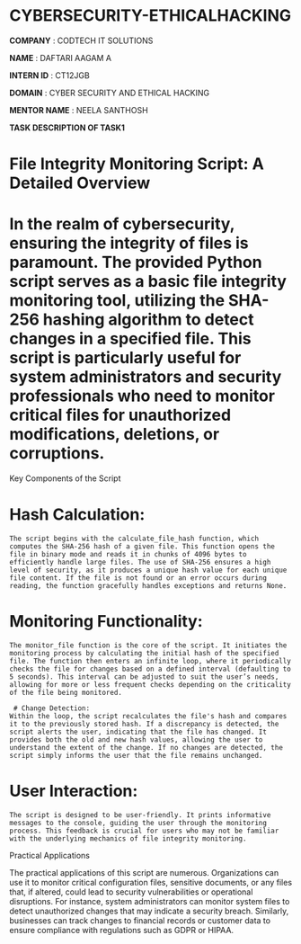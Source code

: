 # CYBERSECURITY-ETHICALHACKING

**COMPANY**    :   CODTECH IT SOLUTIONS

**NAME**       :   DAFTARI AAGAM A

**INTERN ID**  :   CT12JGB

**DOMAIN**     :   CYBER SECURITY AND ETHICAL HACKING

**MENTOR NAME** :   NEELA SANTHOSH

**TASK DESCRIPTION OF TASK1** 

# File Integrity Monitoring Script: A Detailed Overview

# In the realm of cybersecurity, ensuring the integrity of files is paramount. The provided Python script serves as a basic file integrity monitoring tool, utilizing the SHA-256 hashing algorithm to detect changes in a specified file. This script is particularly useful for system administrators and security professionals who need to monitor critical files for unauthorized modifications, deletions, or corruptions.
Key Components of the Script

  #  Hash Calculation:
    The script begins with the calculate_file_hash function, which computes the SHA-256 hash of a given file. This function opens the file in binary mode and reads it in chunks of 4096 bytes to efficiently handle large files. The use of SHA-256 ensures a high level of security, as it produces a unique hash value for each unique file content. If the file is not found or an error occurs during reading, the function gracefully handles exceptions and returns None.

   # Monitoring Functionality:
    The monitor_file function is the core of the script. It initiates the monitoring process by calculating the initial hash of the specified file. The function then enters an infinite loop, where it periodically checks the file for changes based on a defined interval (defaulting to 5 seconds). This interval can be adjusted to suit the user’s needs, allowing for more or less frequent checks depending on the criticality of the file being monitored.

     # Change Detection:
    Within the loop, the script recalculates the file's hash and compares it to the previously stored hash. If a discrepancy is detected, the script alerts the user, indicating that the file has changed. It provides both the old and new hash values, allowing the user to understand the extent of the change. If no changes are detected, the script simply informs the user that the file remains unchanged.

  #  User Interaction:
    The script is designed to be user-friendly. It prints informative messages to the console, guiding the user through the monitoring process. This feedback is crucial for users who may not be familiar with the underlying mechanics of file integrity monitoring.

Practical Applications

The practical applications of this script are numerous. Organizations can use it to monitor critical configuration files, sensitive documents, or any files that, if altered, could lead to security vulnerabilities or operational disruptions. For instance, system administrators can monitor system files to detect unauthorized changes that may indicate a security breach. Similarly, businesses can track changes to financial records or customer data to ensure compliance with regulations such as GDPR or HIPAA.
